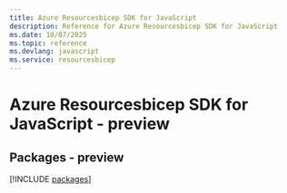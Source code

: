 ```yaml
---
title: Azure Resourcesbicep SDK for JavaScript
description: Reference for Azure Resourcesbicep SDK for JavaScript
ms.date: 10/07/2025
ms.topic: reference
ms.devlang: javascript
ms.service: resourcesbicep
---
```

# Azure Resourcesbicep SDK for JavaScript - preview
## Packages - preview
[!INCLUDE [packages](resourcesbicep-index.md)]